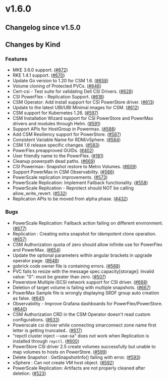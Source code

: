 # v1.6.0 

## Changelog since v1.5.0 

## Changes by Kind 

### Features 

- MKE 3.6.0 support. ([#672](https://github.com/dell/csm/issues/672))
- RKE 1.4.1 support. ([#670](https://github.com/dell/csm/issues/670))
- Update Go version to 1.20 for CSM 1.6. ([#658](https://github.com/dell/csm/issues/658))
- Volume cloning of Protected PVCs. ([#646](https://github.com/dell/csm/issues/646))
- Cert-csi - Test suite for validating Dell CSI Drivers. ([#628](https://github.com/dell/csm/issues/628))
- CSI PowerFlex - Replication Support. ([#618](https://github.com/dell/csm/issues/618))
- CSM Operator: Add install support for CSI PowerStore driver. ([#613](https://github.com/dell/csm/issues/613))
- Update to the latest UBI/UBI Minimal images for CSM. ([#612](https://github.com/dell/csm/issues/612))
- CSM support for Kubernetes 1.26. ([#597](https://github.com/dell/csm/issues/597))
- CSM Installation Wizard support for CSI PowerStore and PowerMax drivers and modules through Helm. ([#591](https://github.com/dell/csm/issues/591))
- Support APIs for HostGroup in Powermax. ([#588](https://github.com/dell/csm/issues/588))
- Add CSM Resiliency support for PowerStore. ([#587](https://github.com/dell/csm/issues/587))
- Consistent Variable Name for RDM/vSphere. ([#584](https://github.com/dell/csm/issues/584))
- CSM 1.6 release specific changes. ([#583](https://github.com/dell/csm/issues/583))
- PowerFlex preapproved GUIDs. ([#402](https://github.com/dell/csm/issues/402))
- User friendly name to the PowerFlex. ([#181](https://github.com/dell/csm/issues/181))
- Cleanup powerpath dead paths. ([#669](https://github.com/dell/csm/issues/669))
- CSI Powermax- Snapshot restore to Metro Volumes. ([#609](https://github.com/dell/csm/issues/609))
- Support PowerMax in CSM Observability. ([#586](https://github.com/dell/csm/issues/586))
- PowerScale replication improvements. ([#573](https://github.com/dell/csm/issues/573))
- PowerScale Replication: Implement Failback functionality. ([#558](https://github.com/dell/csm/issues/558))
- PowerScale Replication - Reprotect should NOT be calling allow_write_revert. ([#532](https://github.com/dell/csm/issues/532))
- Replication APIs to be moved from alpha phase. ([#432](https://github.com/dell/csm/issues/432))

### Bugs 

- PowerScale Replication: Failback action failing on different environment. ([#677](https://github.com/dell/csm/issues/677))
- Replication : Creating extra snapshot for idempotent clone operation. ([#657](https://github.com/dell/csm/issues/657))
- CSM Authorization quota of zero should allow infinite use for PowerFlex and PowerMax. ([#654](https://github.com/dell/csm/issues/654))
- Update the optional parameters within angular brackets in upgrade operator page. ([#648](https://github.com/dell/csm/issues/648))
- gobrick code owner file is containing errors. ([#568](https://github.com/dell/csm/issues/568))
- PVC fails to resize with the message spec.capacity[storage]: Invalid value: "0": must be greater than zero. ([#507](https://github.com/dell/csm/issues/507))
- Powerstore Multiple iSCSI network support for CSI driver. ([#668](https://github.com/dell/csm/issues/668))
- Deletion of target volume is failing with multiple snapshots. ([#667](https://github.com/dell/csm/issues/667))
- PowerMax Sample file is wrongly displaying SRDF group auto creation as false. ([#641](https://github.com/dell/csm/issues/641))
- Observability - Improve Grafana dashboards for PowerFlex/PowerStore. ([#640](https://github.com/dell/csm/issues/640))
- CSM Authorization CRD in the CSM Operator doesn't read custom configurations. ([#633](https://github.com/dell/csm/issues/633))
- Powerscale csi driver while connecting smarconnect zone name first letter is getting truncated.. ([#617](https://github.com/dell/csm/issues/617))
- "repctl cluster inject --use-sa" does not work when Replication is installed through `repctl`. ([#600](https://github.com/dell/csm/issues/600))
- PowerStore CSI driver 2.5 create volumes successfully but unable to map volumes to hosts on PowerStore. ([#599](https://github.com/dell/csm/issues/599))
- Delete Snapshot : GetSnapshotInfo() failing with error. ([#593](https://github.com/dell/csm/issues/593))
- vSphere : Can not create VM host object. ([#592](https://github.com/dell/csm/issues/592))
- PowerScale Replication: Artifacts are not properly cleaned after deletion. ([#523](https://github.com/dell/csm/issues/523))
